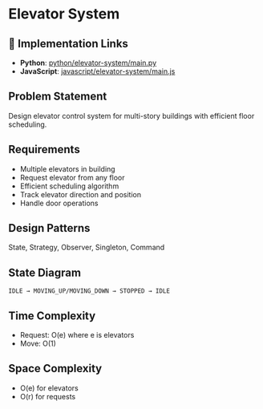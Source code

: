 # Elevator System

## 🔗 Implementation Links

- **Python**: [python/elevator-system/main.py](python/elevator-system/main.py)
- **JavaScript**: [javascript/elevator-system/main.js](javascript/elevator-system/main.js)

## Problem Statement

Design elevator control system for multi-story buildings with efficient floor scheduling.

## Requirements

- Multiple elevators in building
- Request elevator from any floor
- Efficient scheduling algorithm
- Track elevator direction and position
- Handle door operations

## Design Patterns

State, Strategy, Observer, Singleton, Command

## State Diagram

```text
IDLE → MOVING_UP/MOVING_DOWN → STOPPED → IDLE
```

## Time Complexity

- Request: O(e) where e is elevators
- Move: O(1)

## Space Complexity

- O(e) for elevators
- O(r) for requests

